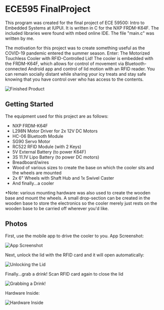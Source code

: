 # ECE595 FinalProject

This program was created for the final project of ECE 59500: Intro to Embedded Systems at IUPUI. It is written in C for the NXP FRDM-K64F. The included libraries were found with mbed online IDE. The file "main.c" was written by me. 

The motivation for this project was to create something useful as the COVID-19 pandemic entered the summer season. Enter: The Motorized Touchless Cooler with RFID-Controlled Lid! The cooler is embedded with the FRDM-K64F, which allows for control of movement via Bluetooth-connected Android app and control of lid motion with an RFID reader. You can remain socially distant while sharing your icy treats and stay safe knowing that you have control over who has access to the contents.

![Finished Product](https://i.imgur.com/Yweqs4Kh.jpg)

## Getting Started

The equipment used for this project are as follows:
- NXP FRDM-K64F
- L298N Motor Driver for 2x 12V DC Motors
- HC-06 Bluetooth Module
- SG90 Servo Motor
- RC522 RFID Module (with 2 Keys)
- 5V External Battery (to power K64F)
- 3S 11.1V Lipo Battery (to power DC motors)
- Breadboard/wires
- Wood of various sizes to create the base on which the cooler sits and the wheels are mounted
- 2x 6" Wheels with Shaft Hub and 1x Swivel Caster
- And finally...a cooler

*Note: various mounting hardware was also used to create the wooden base and mount the wheels. A small drop-section can be created in the wooden base to store the electronics so the cooler merely just rests on the wooden base to be carried off wherever you'd like.

## Photos

First, use the mobile app to drive the cooler to you. App Screenshot:

![App Screenshot](https://i.imgur.com/VjffHtUl.png?1)

Next, unlock the lid with the RFID card and it will open automatically:

![Unlocking the Lid](https://i.imgur.com/1eGaI2Vm.jpg)

Finally...grab a drink! Scan RFID card again to close the lid

![Grabbing a Drink!](https://i.imgur.com/cHlqaFnm.jpg)

Hardware Inside:

![Hardware Inside](https://i.imgur.com/bsjQhc5m.jpg)
